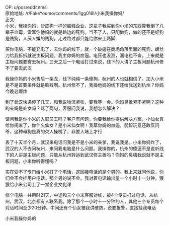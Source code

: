 
OP: u/posredditnmsl  
原始地址: /r/FakeYoumo/comments/1gg019l/小米我操你妈/  
正文:  
小米，我操你妈，沙皮狗一样的脑残企业，这辈子我买到你小米的东西算我倒了八辈子血霉，雷军你他妈的就是路边的死狗。当不了人，只配做狗，做的还不是好狗是贱狗，人厌人嫌的贱狗，走过路过都只能给你来上两脚

买你电脑，不能充电了，去你妈的线下，就一个破逼在商场角落里面的死狗，螺丝刀给我拆拆就说主板问题。我主你妈的血逼。电压也没测，漏电也不查，上来就是主板问题要寄去杭州。三天之后一个电话打过来说，线下的人讲了主板问题杭州修不了要去武汉

我操你妈的小米售后一条龙，线下纯纯一条傻狗，杭州的人也就相信了。加入小米是不是首要条件就是脑残啊。杭州修不了，我操他妈的线下还给我送到杭州？你妈今晚必爆炸

到了武汉快递停了几天，和我说物流紧张，要我等一会。你妈臭批紧不紧啊？这种的亲妈是处女吗？骂了两句，客服问我说，我想怎么解决？

请问我是你小米的入职员工吗？客户有问题，你要我给你提供解决方案，小仙女真给你闹麻了，你什么仙女？是小米仙女啊！我草你妈的血逼，弱智玩意还敢反问爷，这种母狗是真的欠人操嘴了，非要人堵上才行

丢了十天半个月，武汉来电话问我是不是小米的亲爹，我说我是。小米你妈炸了，武汉的人不去问杭州，来问我电脑是什么问题。我操你的，杭州的傻逼不是说听线下的人讲是主板问题，只能从杭州转运到武汉修主板吗？你妈的臭嗨我说就不是主板问题，小米你听得懂吗？

实在受不了专门给小米打了个电话，这回接电话的是个男的。我上来就问他说，你们会不会挂用户电话。那个男的说不会。我对着电话输出量一个小时十一分钟，狠狠给小米公司上了一堂企业文化课

修个电脑一共用时21天，中途和三个小米客服对线，被4个专员打过电话，从杭州，武汉，北京都有人联系我。除了那个一小时十一分钟的人，其他三个专员每个对话时间至少20分钟。中间还有个仙女被我讲破防，说要报警，直接挂我电话

小米我操你妈的

